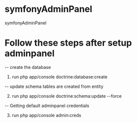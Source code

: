 # symfonyAdminPanel
symfonyAdminPanel

# Follow these steps after setup adminpanel

-- create the database
1. run php app/console doctrine:database:create

-- update schema tables are created from entity

2. run php app/console doctrine:schema:update --force

-- Getting default adminpanel credentials

3. run php app/console admin:creds
